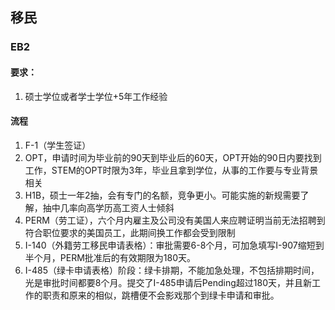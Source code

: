 ## 移民

### EB2

#### 要求：
1. 硕士学位或者学士学位+5年工作经验

#### 流程

1. F-1（学生签证）
2. OPT，申请时间为毕业前的90天到毕业后的60天，OPT开始的90日内要找到工作，STEM的OPT时限为3年，毕业且拿到学位，从事的工作要与专业背景相关
3. H1B，硕士一年2抽，会有专门的名额，竞争更小。可能实施的新规需要了解，抽中几率向高学历高工资人士倾斜
4. PERM（劳工证），六个月内雇主及公司没有美国人来应聘证明当前无法招聘到符合职位要求的美国员工，此期间换工作都会受到限制
5. I-140（外籍劳工移民申请表格）：审批需要6-8个月，可加急填写I-907缩短到半个月，PERM批准后的有效期限为180天。
6. I-485（绿卡申请表格）阶段：绿卡排期，不能加急处理，不包括排期时间，光是审批时间都要8个月。提交了I-485申请后Pending超过180天，并且新工作的职责和原来的相似，跳槽便不会影戏那个到绿卡申请和审批。

